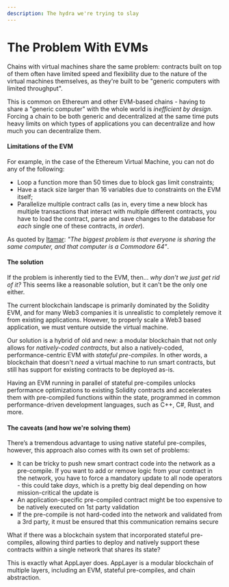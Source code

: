 ```yaml
---
description: The hydra we're trying to slay
---
```


# The Problem With EVMs

Chains with virtual machines share the same problem: contracts built on top of them often have limited speed and flexibility due to the nature of the virtual machines themselves, as they're built to be "generic computers with limited throughput".

This is common on Ethereum and other EVM-based chains - having to share a "generic computer" with the whole world is *inefficient by design*. Forcing a chain to be both generic and decentralized at the same time puts heavy limits on which types of applications you can decentralize and how much you can decentralize them.

#### Limitations of the EVM

For example, in the case of the Ethereum Virtual Machine, you can not do any of the following:

* Loop a function more than 50 times due to block gas limit constraints;
* Have a stack size larger than 16 variables due to constraints on the EVM itself;
* Parallelize multiple contract calls (as in, every time a new block has multiple transactions that interact with multiple different contracts, you have to load the contract, parse and save changes to the database for *each* single one of these contracts, *in order*).

As quoted by [Itamar](https://github.com/itamarcps): *"The biggest problem is that everyone is sharing the same computer, and that computer is a Commodore 64"*.

#### The solution

If the problem is inherently tied to the EVM, then... *why don't we just get rid of it?* This seems like a reasonable solution, but it can't be the only one either.

The current blockchain landscape is primarily dominated by the Solidity EVM, and for many Web3 companies it is unrealistic to completely remove it from existing applications. However, to properly scale a Web3 based application, we must venture outside the virtual machine.

Our solution is a hybrid of old and new: a modular blockchain that not only allows for *natively-coded contracts*, but also a natively-coded, performance-centric EVM with *stateful pre-compiles*. In other words, a blockchain that doesn't *need* a virtual machine to run smart contracts, but still has support for existing contracts to be deployed as-is.

Having an EVM running in parallel of stateful pre-compiles unlocks performance optimizations to existing Solidity contracts and accelerates them with pre-compiled functions within the state, programmed in common performance-driven development languages, such as C++, C#, Rust, and more.

#### The caveats (and how we're solving them)

There’s a tremendous advantage to using native stateful pre-compiles, however, this approach also comes with its own set of problems:

* It can be tricky to push new smart contract code into the network as a pre-compile. If you want to add or remove logic from your contract in the network, you have to force a mandatory update to all node operators - this could take *days*, which is a pretty big deal depending on how mission-critical the update is
* An application-specific pre-compiled contract might be too expensive to be natively executed on 1st party validation
* If the pre-compile is not hard-coded into the network and validated from a 3rd party, it must be ensured that this communication remains secure

What if there was a blockchain system that incorporated stateful pre-compiles, allowing third parties to deploy and natively support these contracts within a single network that shares its state?

This is exactly what AppLayer does. AppLayer is a modular blockchain of multiple layers, including an EVM, stateful pre-compiles, and chain abstraction.
